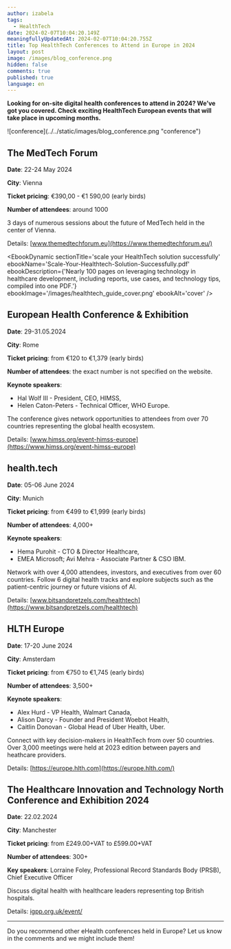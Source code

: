 ```yaml
---
author: izabela
tags:
  - HealthTech
date: 2024-02-07T10:04:20.149Z
meaningfullyUpdatedAt: 2024-02-07T10:04:20.755Z
title: Top HealthTech Conferences to Attend in Europe in 2024
layout: post
image: /images/blog_conference.png
hidden: false
comments: true
published: true
language: en
---
```

**Looking for on-site digital health conferences to attend in 2024? We’ve got you covered. Check exciting HealthTech European events that will take place in upcoming months.**

<div className="image">![conference](../../static/images/blog_conference.png "conference")</div>

## The MedTech Forum

**Date**: 22-24 May 2024

**City**: Vienna

**Ticket pricing**: €390,00 - €1 590,00 (early birds)

**Number of attendees**: around 1000

3 days of numerous sessions about the future of MedTech held in the center of Vienna.

Details: [www.themedtechforum.eu](https://www.themedtechforum.eu/)

<EbookDynamic sectionTitle='scale your HealthTech solution successfully' ebookName='Scale-Your-Healthtech-Solution-Successfully.pdf' ebookDescription={'Nearly 100 pages on leveraging technology in healthcare development, including reports, use cases, and technology tips, compiled into one PDF.'} ebookImage='/images/healthtech_guide_cover.png' ebookAlt='cover' />

## European Health Conference & Exhibition

**Date**: 29-31.05.2024

**City**: Rome

**Ticket pricing**: from €120 to €1,379 (early birds)

**Number of attendees**: the exact number is not specified on the website.

**Keynote speakers**: 

* Hal Wolf III - President, CEO, HIMSS,
* Helen Caton-Peters - Technical Officer, WHO Europe.

The conference gives network opportunities to attendees from over 70 countries representing the global health ecosystem.

Details: [www.himss.org/event-himss-europe](https://www.himss.org/event-himss-europe)

## health.tech

**Date**: 05-06 June 2024

**City**: Munich

**Ticket pricing**: from €499 to €1,999 (early birds)

**Number of attendees**: 4,000+

**Keynote speakers**: 

* Hema Purohit - CTO & Director Healthcare, 
* EMEA Microsoft; Avi Mehra - Associate Partner & CSO IBM.

Network with over 4,000 attendees, investors, and executives from over 60 countries. Follow 6 digital health tracks and explore subjects such as the patient-centric journey or future visions of AI.

Details: [www.bitsandpretzels.com/healthtech](https://www.bitsandpretzels.com/healthtech)

## HLTH Europe

**Date**: 17-20 June 2024

**City**: Amsterdam

**Ticket pricing**: from €750 to €1,745 (early birds)

**Number of attendees**: 3,500+

**Keynote speakers**: 

* Alex Hurd - VP Health, Walmart Canada,
* Alison Darcy - Founder and President Woebot Health,
* Caitlin Donovan - Global Head of Uber Health, Uber.

Connect with key decision-makers in HealthTech from over 50 countries. Over 3,000 meetings were held at 2023 edition between payers and heathcare providers.

Details: [https://europe.hlth.com](https://europe.hlth.com/)

## The Healthcare Innovation and Technology North Conference and Exhibition 2024

**Date**: 22.02.2024

**City**: Manchester

**Ticket pricing**: from £249.00+VAT to £599.00+VAT

**Number of attendees**: 300+

**Key speakers**: Lorraine Foley, Professional Record Standards Body (PRSB), Chief Executive Officer

Discuss digital health with healthcare leaders representing top British hospitals.

Details: [igpp.org.uk/event/](https://igpp.org.uk/event/Healthcare-Innovation-and-Technology-North-Conference-and-Exhibition-2024/)

- - -

Do you recommend other eHealth conferences held in Europe? Let us know in the comments and we might include them!
